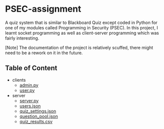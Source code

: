 # PSEC-assignment
A quiz system that is similar to Blackboard Quiz except coded in Python for one of my modules called Programming in Security (PSEC). In this project, I learnt socket programming as well as client-server programming which was fairly interesting.   
    
[Note] The documentation of the project is relatively scuffed, there might need to be a rework on it in the future.

## Table of Content
* clients
   * [admin.py](https://github.com/GoldenStone02/PSEC-assignment/blob/main/client/admin.py) 
   * [user.py](https://github.com/GoldenStone02/PSEC-assignment/blob/main/client/user.py)
* server
   * [server.py](https://github.com/GoldenStone02/PSEC-assignment/blob/main/server/server.py)
   * [users.json](https://github.com/GoldenStone02/PSEC-assignment/blob/main/server/users.json)
   * [quiz_settings.json](https://github.com/GoldenStone02/PSEC-assignment/blob/main/server/quiz_settings.json)
   * [question_pool.json](https://github.com/GoldenStone02/PSEC-assignment/blob/main/server/question_pool.json)
   * [quiz_results.csv](https://github.com/GoldenStone02/PSEC-assignment/blob/main/server/quiz_results.csv)


